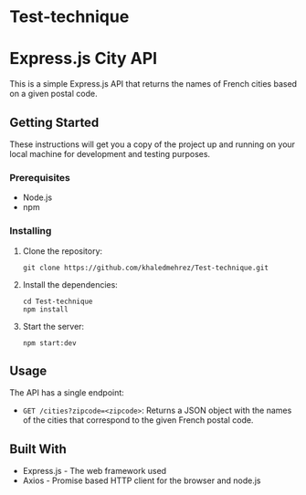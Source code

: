 # Test-technique
# Express.js City API

This is a simple Express.js API that returns the names of French cities based on a given postal code.

## Getting Started

These instructions will get you a copy of the project up and running on your local machine for development and testing purposes.

### Prerequisites

- Node.js
- npm

### Installing

1. Clone the repository:
    ```
    git clone https://github.com/khaledmehrez/Test-technique.git
    ```

2. Install the dependencies:
    ```
    cd Test-technique
    npm install
    ```

3. Start the server:
    ```
    npm start:dev
    ```

## Usage

The API has a single endpoint:

- `GET /cities?zipcode=<zipcode>`: Returns a JSON object with the names of the cities that correspond to the given French postal code.

## Built With

- Express.js - The web framework used
- Axios - Promise based HTTP client for the browser and node.js

